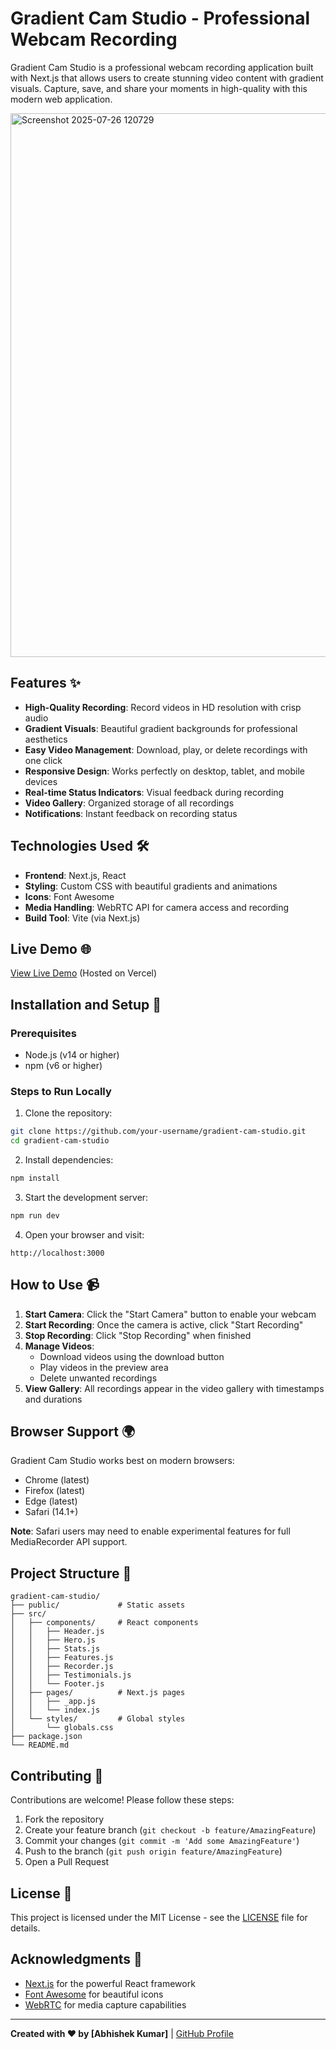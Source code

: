 # Gradient Cam Studio - Professional Webcam Recording 

Gradient Cam Studio is a professional webcam recording application built with Next.js that allows users to create stunning video content with gradient visuals. Capture, save, and share your moments in high-quality with this modern web application.

<img width="1900" height="870" alt="Screenshot 2025-07-26 120729" src="https://github.com/user-attachments/assets/4f152468-c19d-4637-af46-1dfacf44b767" />

## Features ✨

- **High-Quality Recording**: Record videos in HD resolution with crisp audio
- **Gradient Visuals**: Beautiful gradient backgrounds for professional aesthetics
- **Easy Video Management**: Download, play, or delete recordings with one click
- **Responsive Design**: Works perfectly on desktop, tablet, and mobile devices
- **Real-time Status Indicators**: Visual feedback during recording
- **Video Gallery**: Organized storage of all recordings
- **Notifications**: Instant feedback on recording status

## Technologies Used 🛠️

- **Frontend**: Next.js, React
- **Styling**: Custom CSS with beautiful gradients and animations
- **Icons**: Font Awesome
- **Media Handling**: WebRTC API for camera access and recording
- **Build Tool**: Vite (via Next.js)

## Live Demo 🌐

[View Live Demo](https://gradient-cam-studio.vercel.app/) (Hosted on Vercel)

## Installation and Setup 🚀

### Prerequisites
- Node.js (v14 or higher)
- npm (v6 or higher)

### Steps to Run Locally

1. Clone the repository:
```bash
git clone https://github.com/your-username/gradient-cam-studio.git
cd gradient-cam-studio
```

2. Install dependencies:
```bash
npm install
```

3. Start the development server:
```bash
npm run dev
```

4. Open your browser and visit:
```
http://localhost:3000
```

## How to Use 📹

1. **Start Camera**: Click the "Start Camera" button to enable your webcam
2. **Start Recording**: Once the camera is active, click "Start Recording"
3. **Stop Recording**: Click "Stop Recording" when finished
4. **Manage Videos**:
   - Download videos using the download button
   - Play videos in the preview area
   - Delete unwanted recordings
5. **View Gallery**: All recordings appear in the video gallery with timestamps and durations

## Browser Support 🌍

Gradient Cam Studio works best on modern browsers:
- Chrome (latest)
- Firefox (latest)
- Edge (latest)
- Safari (14.1+)

**Note**: Safari users may need to enable experimental features for full MediaRecorder API support.

## Project Structure 📂

```
gradient-cam-studio/
├── public/             # Static assets
├── src/
│   ├── components/     # React components
│   │   ├── Header.js
│   │   ├── Hero.js
│   │   ├── Stats.js
│   │   ├── Features.js
│   │   ├── Recorder.js
│   │   ├── Testimonials.js
│   │   └── Footer.js
│   ├── pages/          # Next.js pages
│   │   ├── _app.js
│   │   └── index.js
│   └── styles/         # Global styles
│       └── globals.css
├── package.json
└── README.md
```

## Contributing 🤝

Contributions are welcome! Please follow these steps:

1. Fork the repository
2. Create your feature branch (`git checkout -b feature/AmazingFeature`)
3. Commit your changes (`git commit -m 'Add some AmazingFeature'`)
4. Push to the branch (`git push origin feature/AmazingFeature`)
5. Open a Pull Request

## License 📄

This project is licensed under the MIT License - see the [LICENSE](LICENSE) file for details.

## Acknowledgments 👏

- [Next.js](https://nextjs.org/) for the powerful React framework
- [Font Awesome](https://fontawesome.com/) for beautiful icons
- [WebRTC](https://webrtc.org/) for media capture capabilities

---

**Created with ❤️ by [Abhishek Kumar]** | [GitHub Profile](https://github.com/Student-Abhishekkumar) 
